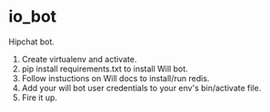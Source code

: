 # io_bot

Hipchat bot.
1. Create virtualenv and activate.
2. pip install requirements.txt to install Will bot.
3. Follow instuctions on Will docs to install/run redis.
4. Add your will bot user credentials to your env's bin/activate file.
5. Fire it up.
